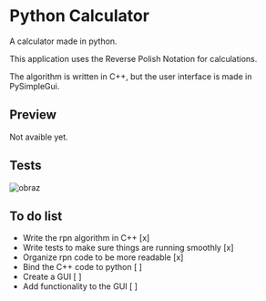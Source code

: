 # Python Calculator
A calculator made in python.

This application uses the Reverse Polish Notation for calculations.

The algorithm is written in C++, but the user interface is made in PySimpleGui.
## Preview
  Not avaible yet.

## Tests
![obraz](https://github.com/sebe324/PythonCalculator/assets/58781463/ce5ce9c0-082a-4f9f-86a3-8fcc9bd3ee49)

## To do list
- Write the rpn algorithm in C++ [x]
- Write tests to make sure things are running smoothly [x]
- Organize rpn code to be more readable [x]
- Bind the C++ code to python [ ]
- Create a GUI [ ]
- Add functionality to the GUI [ ]
